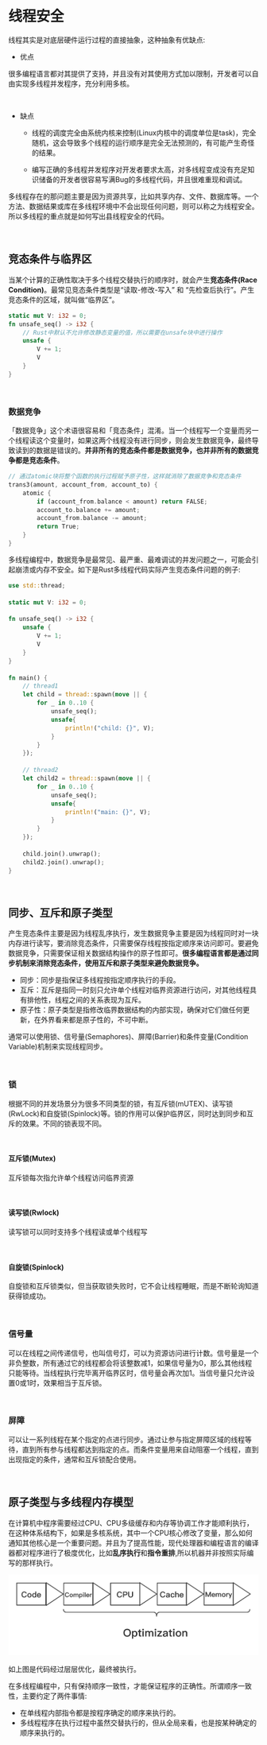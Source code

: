 # 线程安全

线程其实是对底层硬件运行过程的直接抽象，这种抽象有优缺点:

* 优点

很多编程语言都对其提供了支持，并且没有对其使用方式加以限制，开发者可以自由实现多线程并发程序，充分利用多核。

&nbsp;

* 缺点

    * 线程的调度完全由系统内核来控制(Linux内核中的调度单位是task)，完全随机，这会导致多个线程的运行顺序是完全无法预测的，有可能产生奇怪的结果。

    * 编写正确的多线程并发程序对开发者要求太高，对多线程变成没有充足知识储备的开发者很容易写满Bug的多线程代码，并且很难重现和调试。

多线程存在的那问题主要是因为资源共享，比如共享内存、文件、数据库等。一个方法、数据结果或库在多线程环境中不会出现任何问题，则可以称之为线程安全。所以多线程的重点就是如何写出县线程安全的代码。

&nbsp;

## 竞态条件与临界区

当某个计算的正确性取决于多个线程交替执行的顺序时，就会产生**竞态条件(Race Condition)**。最常见竞态条件类型是“读取-修改-写入” 和 “先检查后执行”。产生竞态条件的区域，就叫做“临界区”。

```rust
static mut V: i32 = 0;
fn unsafe_seq() -> i32 {
    // Rust中默认不允许修改静态变量的值，所以需要在unsafe块中进行操作
    unsafe {
        V += 1;
        V
    }
}
```

&nbsp;

### 数据竞争

「数据竞争」这个术语很容易和「竞态条件」混淆。当一个线程写一个变量而另一个线程读这个变量时，如果这两个线程没有进行同步，则会发生数据竞争，最终导致读到的数据是错误的。**并非所有的竞态条件都是数据竞争，也并非所有的数据竞争都是竞态条件**。

```rust
// 通过atomic块将整个函数的执行过程赋予原子性，这样就消除了数据竞争和竞态条件
trans3(amount, account_from, account_to) {
    atomic {
        if (account_from.balance < amount) return FALSE;
        account_to.balance += amount;
        account_from.balance -= amount;
        return True;
    }
}
```

多线程编程中，数据竞争是最常见、最严重、最难调试的并发问题之一，可能会引起崩溃或内存不安全。如下是Rust多线程代码实际产生竞态条件问题的例子:

```rust
use std::thread;

static mut V: i32 = 0;

fn unsafe_seq() -> i32 {
    unsafe {
        V += 1;
        V
    }
}

fn main() {
    // thread1
    let child = thread::spawn(move || {
        for _ in 0..10 {
            unsafe_seq();
            unsafe{
                println!("child: {}", V);
            }
        }
    });

    // thread2
    let child2 = thread::spawn(move || {
        for _ in 0..10 {
            unsafe_seq();
            unsafe{
                println!("main: {}", V);
            }
        }
    });

    child.join().unwrap();
    child2.join().unwrap();
}
```

&nbsp;

## 同步、互斥和原子类型

产生竞态条件主要是因为线程乱序执行，发生数据竞争主要是因为线程同时对一块内存进行读写，要消除竞态条件，只需要保存线程按指定顺序来访问即可。要避免数据竞争，只需要保证相关数据结构操作的原子性即可。**很多编程语言都是通过同步机制来消除竞态条件，使用互斥和原子类型来避免数据竞争。**

* 同步：同步是指保证多线程按指定顺序执行的手段。
* 互斥：互斥是指同一时刻只允许单个线程对临界资源进行访问，对其他线程具有排他性，线程之间的关系表现为互斥。
* 原子性：原子类型是指修改临界数据结构的内部实现，确保对它们做任何更新，在外界看来都是原子性的，不可中断。

通常可以使用锁、信号量(Semaphores)、屏障(Barrier)和条件变量(Condition Variable)机制来实现线程同步。

&nbsp;

### 锁

根据不同的并发场景分为很多不同类型的锁，有互斥锁(mUTEX)、读写锁(RwLock)和自旋锁(Spinlock)等。锁的作用可以保护临界区，同时达到同步和互斥的效果。不同的锁表现不同。

&nbsp;

#### 互斥锁(Mutex)

互斥锁每次指允许单个线程访问临界资源

&nbsp;

#### 读写锁(Rwlock)

读写锁可以同时支持多个线程读或单个线程写

&nbsp;

#### 自旋锁(Spinlock)

自旋锁和互斥锁类似，但当获取锁失败时，它不会让线程睡眠，而是不断轮询知道获得锁成功。

&nbsp;

### 信号量

可以在线程之间传递信号，也叫信号灯，可以为资源访问进行计数。信号量是一个非负整数，所有通过它的线程都会将该整数减1，如果信号量为0，那么其他线程只能等待。当线程执行完毕离开临界区时，信号量会再次加1。当信号量只允许设置0或1时，效果相当于互斥锁。

&nbsp;

### 屏障

可以让一系列线程在某个指定的点进行同步。通过让参与指定屏障区域的线程等待，直到所有参与线程都达到指定的点。而条件变量用来自动阻塞一个线程，直到出现指定的条件，通常和互斥锁配合使用。

&nbsp;

## 原子类型与多线程内存模型

在计算机中程序需要经过CPU、CPU多级缓存和内存等协调工作才能顺利执行，在这种体系结构下，如果是多核系统，其中一个CPU核心修改了变量，那么如何通知其他核心是一个重要问题。并且为了提高性能，现代处理器和编程语言的编译器都对程序进行了极度优化，比如**乱序执行**和**指令重排**,所以机器并非按照实际编写的那样执行。

![代码执行流程](代码执行流程.png)

如上图是代码经过层层优化，最终被执行。

在多线程编程中，只有保持顺序一致性，才能保证程序的正确性。所谓顺序一致性，主要约定了两件事情:

* 在单线程内部指令都是按程序确定的顺序来执行的。
* 多线程程序在执行过程中虽然交替执行的，但从全局来看，也是按某种确定的顺序来执行的。

